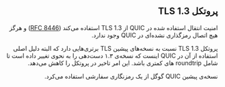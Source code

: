 <div dir="rtl">

## پروتکل TLS 1.3

امنیت انتقال استفاده شده در QUIC از TLS 1.3 استفاده می‌کند ([RFC 8446](https://tools.ietf.org/html/rfc8446)) و هرگز هیچ اتصال رمزگذاری نشده‌ای در QUIC وجود ندارد.

پروتکل TLS 1.3 نسبت به نسخه‌های پیشین TLS برتری‌هایی دارد که البته دلیل اصلی استفاده از آن در QUIC اینست که نسخه‌ی ۱.۳ دست‌دهی را به نحوی تغییر داده است تا شامل roundtrip های کمتری باشد. این امر تاخیر در پروتکل را کاهش می‌دهد.

نسخه‌ی پیشین QUIC گوگل از یک رمزنگاری سفارشی استفاده می‌کرد.
</div>
